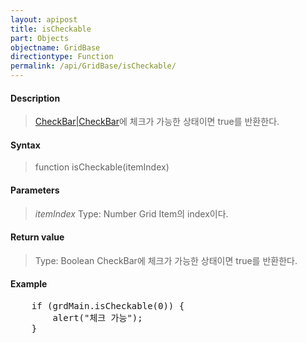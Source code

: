 ```yaml
---
layout: apipost
title: isCheckable
part: Objects
objectname: GridBase
directiontype: Function
permalink: /api/GridBase/isCheckable/
---
```



#### Description

> [CheckBar|CheckBar](/api/GridBase/)에 체크가 가능한 상태이면 true를 반환한다.

#### Syntax

> function isCheckable(itemIndex)

#### Parameters

> *itemIndex*
> Type: Number
> Grid Item의 index이다.

#### Return value

> Type: Boolean
> CheckBar에 체크가 가능한 상태이면 true를 반환한다.

#### Example

<pre class="prettyprint">
    if (grdMain.isCheckable(0)) {
        alert("체크 가능");
    }
</pre>
